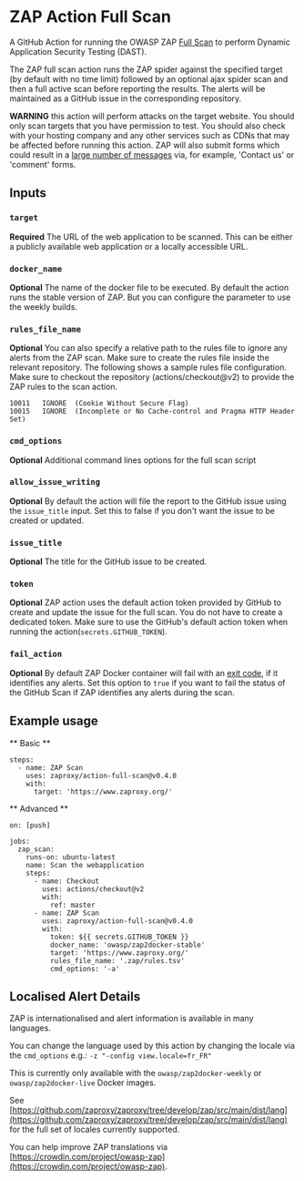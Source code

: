 # ZAP Action Full Scan

A GitHub Action for running the OWASP ZAP [Full Scan](https://www.zaproxy.org/docs/docker/full-scan/) to perform
Dynamic Application Security Testing (DAST). 

The ZAP full scan action runs the ZAP spider against the specified target (by default with no time limit) followed by an 
optional ajax spider scan and then a full active scan before reporting the results. The alerts will be maintained as a 
GitHub issue in the corresponding repository.

**WARNING** this action will perform attacks on the target website.
You should only scan targets that you have permission to test.
You should also check with your hosting company and any other services such as CDNs that may be affected before running this action.
ZAP will also submit forms which could result in a [large number of messages](https://www.zaproxy.org/faq/how-can-i-prevent-zap-from-sending-me-1000s-of-emails-via-a-contact-us-form/) via, for example, 'Contact us' or 'comment' forms.

## Inputs

### `target`

**Required** The URL of the web application to be scanned. This can be either a publicly available web application or a locally
accessible URL.

### `docker_name`

**Optional** The name of the docker file to be executed. By default the action runs the stable version of ZAP. But you can 
configure the parameter to use the weekly builds.

### `rules_file_name`

**Optional** You can also specify a relative path to the rules file to ignore any alerts from the ZAP scan. Make sure to create
the rules file inside the relevant repository. The following shows a sample rules file configuration.
Make sure to checkout the repository (actions/checkout@v2) to provide the ZAP rules to the scan action.

```tsv
10011	IGNORE	(Cookie Without Secure Flag)
10015	IGNORE	(Incomplete or No Cache-control and Pragma HTTP Header Set)
``` 

### `cmd_options`

**Optional** Additional command lines options for the full scan script

### `allow_issue_writing`

**Optional** By default the action will file the report to the GitHub issue using the `issue_title` input.
Set this to false if you don't want the issue to be created or updated.

### `issue_title`

**Optional** The title for the GitHub issue to be created.

### `token`

**Optional** ZAP action uses the default action token provided by GitHub to create and update the issue for the full scan.
You do not have to create a dedicated token. Make sure to use the GitHub's default action token when running the action(`secrets.GITHUB_TOKEN`).

### `fail_action`

**Optional** By default ZAP Docker container will fail with an [exit code](https://github.com/zaproxy/zaproxy/blob/efb404d38280dc9ecf8f88c9b0c658385861bdcf/docker/zap-full-scan.py#L31), 
if it identifies any alerts. Set this option to `true` if you want to fail the status of the GitHub Scan if ZAP identifies any alerts during the scan.

## Example usage

** Basic **
```
steps:
  - name: ZAP Scan
    uses: zaproxy/action-full-scan@v0.4.0
    with:
      target: 'https://www.zaproxy.org/'
```

** Advanced **

```
on: [push]

jobs:
  zap_scan:
    runs-on: ubuntu-latest
    name: Scan the webapplication
    steps:
      - name: Checkout
        uses: actions/checkout@v2
        with:
          ref: master
      - name: ZAP Scan
        uses: zaproxy/action-full-scan@v0.4.0
        with:
          token: ${{ secrets.GITHUB_TOKEN }}
          docker_name: 'owasp/zap2docker-stable'
          target: 'https://www.zaproxy.org/'
          rules_file_name: '.zap/rules.tsv'
          cmd_options: '-a'
```

## Localised Alert Details

ZAP is internationalised and alert information is available in many languages.

You can change the language used by this action by changing the locale via the `cmd_options` e.g.: `-z "-config view.locale=fr_FR"`

This is currently only available with the `owasp/zap2docker-weekly` or `owasp/zap2docker-live` Docker images.

See [https://github.com/zaproxy/zaproxy/tree/develop/zap/src/main/dist/lang](https://github.com/zaproxy/zaproxy/tree/develop/zap/src/main/dist/lang) for the full set of locales currently supported.

You can help improve ZAP translations via [https://crowdin.com/project/owasp-zap](https://crowdin.com/project/owasp-zap). 
